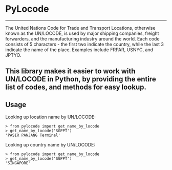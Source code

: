 # PyLocode
---
The United Nations Code for Trade and Transport Locations, otherwise known as the UN/LOCODE, is used by major shipping companies, freight forwarders, and the manufacturing industry around the world. Each code consists of 5 characters - the first two indicate the country, while the last 3 indicate the name of the place. Examples include FRPAR, USNYC, and JPTYO.

This library makes it easier to work with UN/LOCODE in Python, by providing the entire list of codes, and methods for easy lookup.
---
## Usage
Looking up location name by UN/LOCODE:
```
> from pylocode import get_name_by_locode
> get_name_by_locode('SGPPT')
'PASIR PANJANG Terminal'
```

Looking up country name by UN/LOCODE:
```
> from pylocode import get_name_by_locode
> get_name_by_locode('SGPPT')
'SINGAPORE'
```

